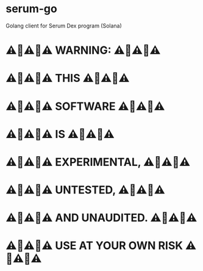# serum-go
Golang client for Serum Dex program (Solana)

# ⚠️🚨⚠️🚨⚠️ WARNING: ⚠️🚨⚠️🚨⚠️
# ⚠️🚨⚠️🚨⚠️ THIS ⚠️🚨⚠️🚨⚠️
# ⚠️🚨⚠️🚨⚠️ SOFTWARE ⚠️🚨⚠️🚨⚠️
# ⚠️🚨⚠️🚨⚠️ IS ⚠️🚨⚠️🚨⚠️
# ⚠️🚨⚠️🚨⚠️ EXPERIMENTAL, ⚠️🚨⚠️🚨⚠️
# ⚠️🚨⚠️🚨⚠️ UNTESTED, ⚠️🚨⚠️🚨⚠️
# ⚠️🚨⚠️🚨⚠️ AND UNAUDITED. ⚠️🚨⚠️🚨⚠️
# ⚠️🚨⚠️🚨⚠️ USE AT YOUR OWN RISK ⚠️🚨⚠️🚨⚠️
